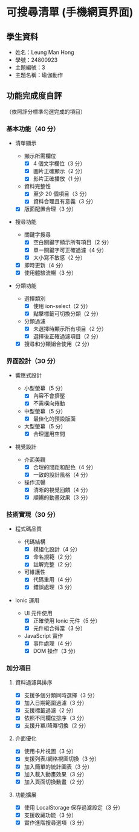 # 可搜尋清單 (手機網頁界面)

## 學生資料

- 姓名：Leung Man Hong
- 學號：24800923
- 主題編號：3
- 主題名稱：瑜伽動作

## 功能完成度自評

（依照評分標準勾選完成的項目）

### 基本功能（40 分）

- 清單顯示

  - 顯示所需欄位
    - [X] 4 個文字欄位（3 分）
    - [X] 圖片正確顯示（2 分）
    - [X] 影片正確播放（1 分）
  - 資料完整性
    - [X] 至少 20 個項目（3 分）
    - [X] 資料合理且有意義（3 分）
  - [X] 版面配置合理（3 分）

- 搜尋功能

  - 關鍵字搜尋
    - [X] 空白關鍵字顯示所有項目（2 分）
    - [X] 單一關鍵字可正確過濾（4 分）
    - [X] 大小寫不敏感（2 分）
  - [X] 即時更新（4 分）
  - [X] 使用體驗流暢（3 分）

- 分類功能
  - 選擇類別
    - [X] 使用 ion-select（2 分）
    - [X] 點擊標籤可切換分類（2 分）
  - 分類過濾
    - [X] 未選擇時顯示所有項目（2 分）
    - [X] 選擇後正確過濾項目（2 分）
  - [X] 搜尋和分類組合使用（2 分）

### 界面設計（30 分）

- 響應式設計

  - 小型螢幕（5 分）
    - [X] 內容不會擠壓
    - [X] 不需橫向捲動
  - 中型螢幕（5 分）
    - [X] 最佳化的預設版面
  - 大型螢幕（5 分）
    - [X] 合理運用空間

- 視覺設計
  - 介面美觀
    - [X] 合理的間距和配色（4 分）
    - [X] 一致的設計風格（4 分）
  - 操作流暢
    - [X] 清晰的視覺回饋（4 分）
    - [X] 順暢的動畫效果（3 分）

### 技術實現（30 分）

- 程式碼品質

  - 代碼結構
    - [X] 模組化設計（4 分）
    - [X] 命名規範（2 分）
    - [X] 註解完整（2 分）
  - 可維護性
    - [X] 代碼重用（4 分）
    - [X] 錯誤處理（3 分）

- Ionic 運用
  - UI 元件使用
    - [X] 正確使用 Ionic 元件（5 分）
    - [X] 元件組合得當（3 分）
  - JavaScript 實作
    - [X] 事件處理（4 分）
    - [X] DOM 操作（3 分）

### 加分項目

1. 資料過濾與排序

   - [X] 支援多個分類同時選擇（3 分）
   - [X] 加入日期範圍過濾（3 分）
   - [X] 支援標籤過濾（2 分）
   - [X] 依照不同欄位排序（3 分）
   - [X] 支援升冪/降冪切換（2 分）

2. 介面優化

   - [X] 使用卡片視圖（3 分）
   - [X] 支援列表/網格視圖切換（3 分）
   - [X] 加入簡單的統計圖表（3 分）
   - [X] 加入載入動畫效果（3 分）
   - [X] 加入頁面切換動畫（2 分）

3. 功能擴展

   - [X] 使用 LocalStorage 保存過濾設定（3 分）
   - [X] 支援收藏功能（3 分）
   - [X] 實作進階搜尋選項（3 分）
